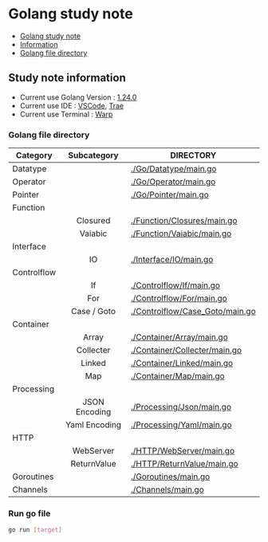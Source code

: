# Golang study note
- [Golang study note](./README.md)
- [Information](#learn-note-information)
- [Golang file directory](#golang-file-directory)

## Study note information
- Current use Golang Version : [1.24.0](https://go.dev/dl/)
- Current use IDE : [VSCode](https://code.visualstudio.com/Download), [Trae](https://www.trae.ai/)
- Current use Terminal : [Warp](https://www.warp.dev/download)

### Golang file directory

| Category    |  Subcategory  | DIRECTORY                                                          |
| ----------- | :-----------: | ------------------------------------------------------------------ |
| Datatype    |               | [./Go/Datatype/main.go](./Go/Datatype/main.go)                     |
| Operator    |               | [./Go/Operator/main.go](./Go/Operator/main.go)                     |
| Pointer     |               | [./Go/Pointer/main.go](./Go/Pointer/main.go)                       |
| Function    |               |                                                                    |
|             |   Closured    | [./Function/Closures/main.go](./Go/Function/Closures/main.go)         |
|             |    Vaiabic    | [./Function/Vaiabic/main.go](./Go/Function/Vaiabic/main.go)           |
| Interface   |               |                                                                    |
|             |      IO       | [./Interface/IO/main.go](./Go/Interface/IO/main.go)                   |
| Controlflow |               |                                                                    |
|             |      If       | [./Controlflow/If/main.go](./Go/Controlflow/If/main.go)               |
|             |      For      | [./Controlflow/For/main.go](./Go/Controlflow/For/main.go)             |
|             |  Case / Goto  | [./Controlflow/Case_Goto/main.go](./Go/Controlflow/Case_Goto/main.go) |
| Container   |               |                                                                    |
|             |     Array     | [./Container/Array/main.go](./Go/Container/Array/main.go)             |
|             |   Collecter   | [./Container/Collecter/main.go](./Go/Container/Collecter/main.go)     |
|             |    Linked     | [./Container/Linked/main.go](./Go/Container/Linked/main.go)           |
|             |      Map      | [./Container/Map/main.go](./Go/Container/Map/main.go)                 |
| Processing  |               |                                                                    |
|             | JSON Encoding | [./Processing/Json/main.go](./Go/Processing/Json/main.go)             |
|             | Yaml Encoding | [./Processing/Yaml/main.go](./Go/Processing/Yaml/main.go)             |
| HTTP        |               |                                                                    |
|             |   WebServer   | [./HTTP/WebServer/main.go](./Go/HTTP/WebServer/main.go)               |
|             |  ReturnValue  | [./HTTP/ReturnValue/main.go](./Go/HTTP/ReturnValue/main.go)           |
| Goroutines  |               | [./Goroutines/main.go](./Go/Goroutines/main.go)                       |
| Channels    |               | [./Channels/main.go](./Go/Channels/main.go)                           |


### Run go file
```bash
go run [target]
```